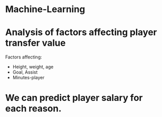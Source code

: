 # Machine-Learning
# Analysis of factors affecting player transfer value
Factors affecting:
- Height, weight, age
- Goal, Assist
- Minutes-player
# We can predict player salary for each reason. 

